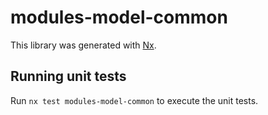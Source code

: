 # modules-model-common

This library was generated with [Nx](https://nx.dev).

## Running unit tests

Run `nx test modules-model-common` to execute the unit tests.
